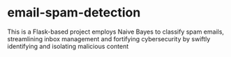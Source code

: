 # email-spam-detection
This is a Flask-based project employs Naive Bayes to classify spam emails, streamlining inbox management and fortifying cybersecurity by swiftly identifying and isolating malicious content
